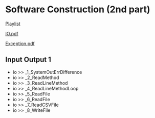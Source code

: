 
# Software Construction (2nd part)

[Playlist](https://www.youtube.com/playlist?list=PLTcyHqDgvDNRvroP8ou-c5tb1lG2_7ltE)

[IO.pdf](https://github.com/Ratchathorn/software-construction-2nd-part/files/7038098/8.io.pdf)

[Exception.pdf](https://github.com/Ratchathorn/software-construction-2nd-part/files/7051784/9.exception.pdf)


## Input Output 1
* io >> _1_SystemOutErrDifference
* io >> _2_ReadMethod
* io >> _3_ReadLineMethod
* io >> _4_ReadLineMethodLoop
* io >> _5_ReadFile
* io >> _6_ReadFile
* io >> _7_ReadCSVFile
* io >> _8_WriteFile
 
